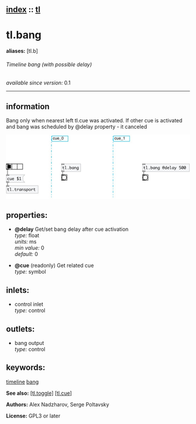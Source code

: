 [index](index.html) :: [tl](category_tl.html)
---

# tl.bang
**aliases:** [tl.b]


###### Timeline bang (with possible delay)

*available since version:* 0.1

---


## information
Bang only when nearest left tl.cue was activated. If other cue is activated and bang was scheduled by @delay property - it canceled


[![example](../examples/img/tl.bang.jpg)](../examples/pd/tl.bang.pd)







## properties:

* **@delay** 
Get/set bang delay after cue activation<br>
_type:_ float<br>
_units:_ ms<br>
_min value:_ 0<br>
_default:_ 0<br>

* **@cue** (readonly)
Get related cue<br>
_type:_ symbol<br>



## inlets:

* control inlet<br>
_type:_ control



## outlets:

* bang output<br>
_type:_ control



## keywords:

[timeline](keywords/timeline.html)
[bang](keywords/bang.html)



**See also:**
[\[tl.toggle\]](tl.toggle.html)
[\[tl.cue\]](tl.cue.html)




**Authors:** Alex Nadzharov, Serge Poltavsky




**License:** GPL3 or later





